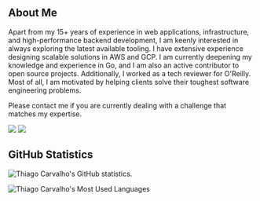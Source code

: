 ## About Me

Apart from my 15+ years of experience in web applications, infrastructure, and high-performance backend development, I am keenly interested in always exploring the latest available tooling. I have extensive experience designing scalable solutions in AWS and GCP. I am currently deepening my knowledge and experience in Go, and I am also an active contributor to open source projects. Additionally, I worked as a tech reviewer for O'Reilly. Most of all, I am motivated by helping clients solve their toughest software engineering problems.

Please contact me if you are currently dealing with a challenge that matches my expertise.

<!-- Badges -->
<p>
  <a href="https://twitter.com/thiagonache">
    <img src="https://img.shields.io/badge/%40thiagonache-%231DA1F2?style=for-the-badge&logo=Twitter&logoColor=white"/></a>
  <a href="https://www.linkedin.com/in/thiagonache">
    <img src="https://img.shields.io/badge/LinkedIn-%230077B5?style=for-the-badge&logo=LinkedIn&logoColor=white"/></a>
</p>

## GitHub Statistics

![Thiago Carvalho's GitHub statistics.](https://readme-stats-one-phi.vercel.app/api?username=thiagonache&show_icons=true&theme=gruvbox)

![Thiago Carvalho's Most Used Languages](https://readme-stats-one-phi.vercel.app/api/top-langs/?username=thiagonache&layout=compact&theme=gruvbox)

<!--
**thiagonache/thiagonache** is a ✨ _special_ ✨ repository because its `README.md` (this file) appears on your GitHub profile.

Here are some ideas to get you started:

- 🔭 I’m currently working on ...
- 🌱 I’m currently learning ...
- 👯 I’m looking to collaborate on ...
- 🤔 I’m looking for help with ...
- 💬 Ask me about ...
- 📫 How to reach me: ...
- 😄 Pronouns: ...
- ⚡ Fun fact: ...
-->
